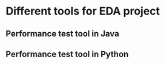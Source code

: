 # Different tools for EDA project

## Performance test tool in Java


## Performance test tool in Python